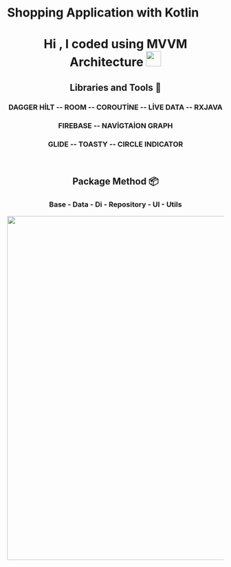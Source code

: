 # Shopping Application with Kotlin

<h1 align="center">Hi , I coded using MVVM Architecture <img src="https://media.giphy.com/media/hvRJCLFzcasrR4ia7z/giphy.gif" width="35"></h1>

<h2 align="center"> Libraries and Tools 🔨 </h2>
<h3 align="center">DAGGER HİLT -- ROOM -- COROUTİNE -- LİVE DATA -- RXJAVA</h3>
<h3 align="center">FIREBASE -- NAVİGTAİON GRAPH</h3>
<h3 align="center">GLIDE -- TOASTY -- CIRCLE INDICATOR</h3>
<br/>
<h2 align="center"> Package Method 📦 </h2>
<h3 align="center">Base - Data - Di - Repository - UI - Utils</h3>

<p align="center">
<img src="/previews/project_map.png "width="800">
</p>
